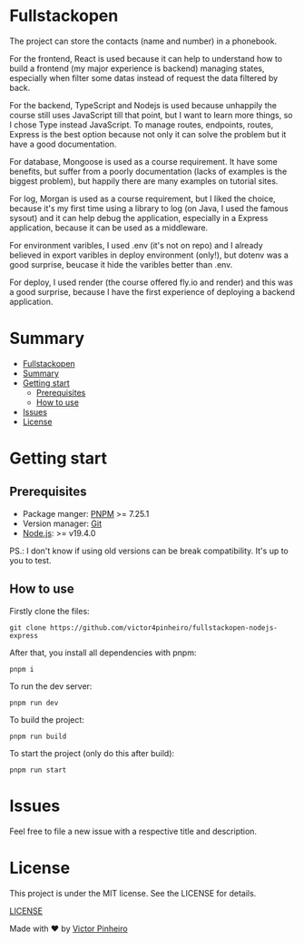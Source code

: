 <a name="fullstack"></a>
# Fullstackopen
The project can store the contacts (name and number) in a phonebook.

For the frontend, React is used because it can help to understand how to build a frontend (my major experience is backend) managing states, especially when filter some datas instead of request the data filtered by back.

For the backend, TypeScript and Nodejs is used because unhappily the course still uses JavaScript till that point, but I want to learn more things, so I chose Type instead JavaScript. To manage routes, endpoints, routes, Express is the best option  because not only it can solve the problem but it have a good documentation.

For database, Mongoose is used as a course requirement. It have some benefits, but suffer from a poorly documentation (lacks of examples is the biggest problem), but happily there are many examples on tutorial sites.

For log, Morgan is used as a course requirement, but I liked the choice, because it's my first time using a library to log (on Java, I used the famous sysout) and it can help debug the application, especially in a Express application, because it can be used as a middleware.

For environment varibles, I used .env (it's not on repo) and I already believed in export varibles in deploy environment (only!), but dotenv was a good surprise, beucase it hide the varibles better than .env.

For deploy, I used render (the course offered fly.io and render) and this was a good surprise, because I have the first experience of deploying a backend application.

# Summary
- [Fullstackopen](#fullstackopen)
- [Summary](#summary)
- [Getting start](#getting-start)
  - [Prerequisites](#prerequisites)
  - [How to use](#how-to-use)
- [Issues](#issues)
- [License](#license)

<a name="getting-start"></a>
# Getting start

<a name="prerequisites"></a>
## Prerequisites

* Package manger: [PNPM](https://pnpm.io/) >= 7.25.1
* Version manager: [Git](https://git-scm.com/)
* [Node.js](https://nodejs.org/en/): >= v19.4.0

PS.: I don't know if using old versions can be break compatibility. It's up to you to test.

<a name="how-to-use"></a>
## How to use

Firstly clone the files:
```
git clone https://github.com/victor4pinheiro/fullstackopen-nodejs-express
```

After that, you install all dependencies with pnpm:
```
pnpm i
```

To run the dev server:
```
pnpm run dev
```

To build the project:
```
pnpm run build
```


To start the project (only do this after build):
```
pnpm run start
```

<a name="issues"></a>
# Issues

Feel free to file a new issue with a respective title and description.

<a name="license"></a>
# License

This project is under the MIT license. See the LICENSE for details.

[LICENSE](LICENSE)

Made with :heart: by [Victor Pinheiro](https://www.linkedin.com/in/victor-4-pinheiro/)


